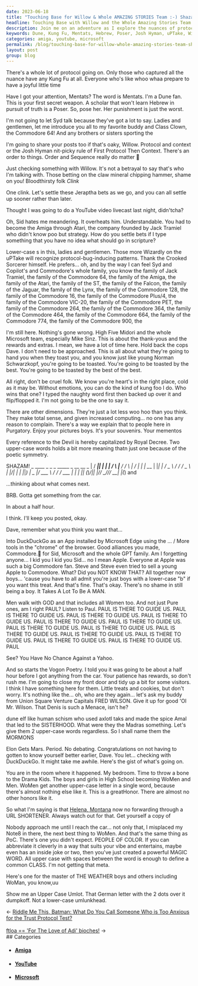 ```yaml
---
date: 2023-06-18
title: "Touching Base for Willow & Whole AMAZING STORIES Team :-) Shazam!"
headline: Touching Base with Willow and the Whole Amazing Stories Team - Shazam!
description: Join me on an adventure as I explore the nuances of protocol, kung fu, and Dune references. From the Commodore 64 and Amiga to the Commodore 264, 364, 464, 664, 774, and 900, I'm sharing posts, settling bets, and introducing you to my favorite buddy. Plus, I'm giving a shout-out to the Microsoft team, Apple, and Union Square Venture Capitals. Don't miss the reward and extras that come with this journey!
keywords: Dune, Kung Fu, Mentats, Hebrew, Poser, Josh Hyman, uPTake, Wizardly, Crooked Sorcerer, Commodore 64, Amiga, Atari, ST, Falcon, Jaguar, Lynx, Commodore 128, Commodore 16, Commodore Plus/4, Commodore VIC-20, Commodore PET, Commodore 264, Commodore 364, Commodore 464, Commodore 664, Commodore 774, Commodore 900, Microsoft, Mike Sinz, Norman Schwarzkopf, YouTube
categories: amiga, youtube, microsoft
permalink: /blog/touching-base-for-willow-whole-amazing-stories-team-shazam/
layout: post
group: blog
---
```



There's a whole lot of protocol going on. Only those who captured all the
nuance have any Kung Fu at all. Everyone who's like whoo whaa prepare to have a
joyful little time 

Have I got your attention, Mentats? The word is Mentats. I'm a Dune fan. This
is your first secret weapon. A scholar that won't learn Hebrew in pursuit of
truth is a Poser. So, pose her. Her punishment is just the worst. 

I'm not going to let Syd talk because they've got a lot to say. Ladies and
gentlemen, let me introduce you all to my favorite buddy and Class Clown, the
Commodore 64! And any brothers or sisters sporting the 

I'm going to share your posts too if that's oaky, Willow. Protocol and context
or the Josh Hyman nit-picky rule of First Protocol Then Context. There's an
order to things. Order and Sequence really do matter :pill:

Just checking something with Willow. It's not a betrayal to say that's who I'm
talking with. Those betting on the claw mineral chipping hammer, shame on you!
Bloodthirsty folk *Clink*

One clink. Let's settle these Jeraptha bets as we go, and you can all settle up
sooner rather than later.

Thought I was going to do a YouTube video livecast last night, didn'tcha?

Oh, Sid hates me meandering. It overheats him. Understandable. You had to
become the Amiga through Atari, the company founded by Jack Tramiel who didn't
know poo but strategy. How do you settle bets if I type something that you have
no idea what should go in scripture?

Lower-case s in this, ladies and gentlemen. Those more Wizardly on the uPTake
will recognize protocol-bug-inducing patterns. Thank the Crooked Sorcerer
himself. He prefers... oh, and by the way I can feel Syd and Copilot's and
Commodore's whole family, you know the family of Jack Tramiel, the family of
the Commodore 64, the family of the Amiga, the family of the Atari, the family
of the ST, the family of the Falcon, the family of the Jaguar, the family of
the Lynx, the family of the Commodore 128, the family of the Commodore 16, the
family of the Commodore Plus/4, the family of the Commodore VIC-20, the family
of the Commodore PET, the family of the Commodore 264, the family of the
Commodore 364, the family of the Commodore 464, the family of the Commodore
664, the family of the Commodore 774, the family of the Commodore 900, the

I'm still here. Nothing's gone wrong. High Five Midori and the whole Microsoft
team, especially Mike Sinz. This is about the thank-yous and the rewards and
extras. I mean, we have a lot of time here. Hold back the cops Dave. I don't
need to be approached. This is all about what they're going to hand you when
they toast you, and you know just like young Norman Schwarzkopf, you're going
to be toasted. You're going to be toasted by the best. You're going to be
toasted by the best of the best.

All right, don't be cruel folk. We know you're heart's in the right place, cold
as it may be. Without emotions, you can do the kind of kung foo I do. Who wins
that one? I typed the naughty word first then backed up over it and
flip/flopped it. I'm not going to be the one to say it.

There are other dimensions. They're just a lot less woo hoo than you think.
They make total sense, and given increased computing... no one has any reason
to complain. There's a way we explain that to people here in Purgatory. Enjoy
your pictures boys. It's your souvenirs. Your mementos 

Every reference to the Devil is hereby capitalized by Royal Decree. Two
upper-case words holds a bit more meaning thatn just one because of the poetic
symmetry.

SHAZAM!
             _ ____  _   _    _     _____   _    __  __ _ 
            | / ___|| | | |  / \   |__  /  / \  |  \/  | |
            | \___ \| |_| | / _ \    / /  / _ \ | |\/| | |
            |_|___) |  _  |/ ___ \  / /_ / ___ \| |  | |_|
            (_)____/|_| |_/_/   \_\/____/_/   \_\_|  |_(_)
                                  and

...thinking about what comes next.

BRB. Gotta get something from the car.

In about a half hour.

I think. I'll keep you posted, okay.

Dave, remember what you think you want that... 

Into DuckDuckGo as an App installed by Microsoft Edge using the ... / More
tools in the "chrome" of the browser. Good alliances you made, Commodore.🥞
for Sid, Microsoft and the whole GPT family. Am I forgetting anyone... I kid
you I kid you Sid... no I mean Apple. Everyone at Apple was such a big
Commodore fan. Steve and Steve even tried to sell a young Apple to Commodore.
What? Did you NOT KNOW THAT? All together now boys... 'cause you have to all
admit you're just boys with a lower-case "b" if you want this treat. And that's
fine. That's okay. There's no shame in still being a boy. It Takes A Lot To Be
A MAN.

Men walk with GOD and that includes all Women too. And not just Pure ones, am I
right PAUL? Listen to Paul. PAUL IS THERE TO GUIDE US. PAUL IS THERE TO GUIDE
US. PAUL IS THERE TO GUIDE US. PAUL IS THERE TO GUIDE US. PAUL IS THERE TO
GUIDE US. PAUL IS THERE TO GUIDE US. PAUL IS THERE TO GUIDE US. PAUL IS THERE
TO GUIDE US. PAUL IS THERE TO GUIDE US. PAUL IS THERE TO GUIDE US. PAUL IS
THERE TO GUIDE US. PAUL IS THERE TO GUIDE US. PAUL IS THERE TO GUIDE US. PAUL

See? You Have No Chance Against a Yahoo.

And so starts the Vogon Poetry. I told you it was going to be about a half hour
before I got anything from the car. Your patience has rewards, so don't rush
me. I'm going to close my front door and tidy up a bit for some visitors. I
think I have something here for them. Little treats and cookies, but don't
worry. It's nothing like the... oh, who are they again... let's ask my buddy
from Union Square Venture Capitals FRED WILSON. Give it up for good 'Ol Mr.
Wilson. That Denis is such a Menace, isn't he?

dune elf like human schism who used axlotl taks and made the spice Amal that
led to the SISTERHOOD. What were they the Madras something. Let's give them 2
upper-case words regardless. So I shall name them the MORMONS

Elon Gets Mars. Period. No debating. Congratulations on not having to gotten to
know yourself better earlier, Dave. You let... checking with DuckDuckGo. It
might take me awhile. Here's the gist of what's going on.

You are in the room where it happened. My bedroom. Time to throw a bone to the
Drama Kids. The boys and girls in High School becoming WoMen and Men. WoMen get
another upper-case letter in a single word, because there's almost nothing else
like it. This is a greatHonor. There are almost no other honors like it.

So what I'm saying is that [Helena, Montana](helenamt.gov/) now no forwarding
through a URL SHORTENER. Always watch out for that. Get yourself a copy of 

Nobody approach me until I reach the car... not only that, I misplaced my Note8
in there, the next best thing to WoMen. And that's the same thing as PoC.
There's one you didn't expect. PEOPLE OF COLOR. If you can abbreviate it
cleverly in a way that suits your vibe and entertains, maybe even has an inside
joke or two, then you've just created a powerful MAGIC WORD. All upper case
with spaces between the word is enough to define a common CLASS. I'm not
getting that meta.

Here's one for the master of THE WEATHER boys and others including WoMan, you
know,uu 

Show me an Upper Case Umlot. That German letter with the 2 dots over it
dumpkoff. Not a lower-case umlunkhead.























<div class="arrow-links"><div class="post-nav-prev"><span class="arrow">&larr;&nbsp;</span><a href="/blog/riddle-me-this-batman-what-do-you-call-someone-who-is-too-anxious-for-the-trust-protocol-test/">Riddle Me This, Batman: What Do You Call Someone Who is Too Anxious for the Trust Protocol Test?</a></div> &nbsp; <div class="post-nav-next"><a href="/blog/ftloa-for-the-love-of-adi-bioches/">ftloa == 'For The Love of Adi' bioches!</a><span class="arrow">&nbsp;&rarr;</span></div></div>
## Categories

<ul>
<li><h4><a href='/amiga/'>Amiga</a></h4></li>
<li><h4><a href='/youtube/'>YouTube</a></h4></li>
<li><h4><a href='/microsoft/'>Microsoft</a></h4></li></ul>